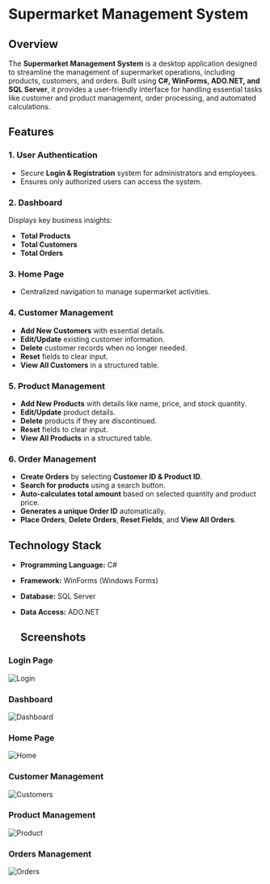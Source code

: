 # Supermarket Management System

## Overview
The **Supermarket Management System** is a desktop application designed to streamline the management of supermarket operations, including products, customers, and orders. Built using **C#, WinForms, ADO.NET, and SQL Server**, it provides a user-friendly interface for handling essential tasks like customer and product management, order processing, and automated calculations.

## Features

### 1. User Authentication
- Secure **Login & Registration** system for administrators and employees.
- Ensures only authorized users can access the system.

### 2. Dashboard
Displays key business insights:
- **Total Products**
- **Total Customers**
- **Total Orders**

### 3. Home Page
- Centralized navigation to manage supermarket activities.

### 4. Customer Management
- **Add New Customers** with essential details.
- **Edit/Update** existing customer information.
- **Delete** customer records when no longer needed.
- **Reset** fields to clear input.
- **View All Customers** in a structured table.

### 5. Product Management
- **Add New Products** with details like name, price, and stock quantity.
- **Edit/Update** product details.
- **Delete** products if they are discontinued.
- **Reset** fields to clear input.
- **View All Products** in a structured table.

### 6. Order Management
- **Create Orders** by selecting **Customer ID & Product ID**.
- **Search for products** using a search button.
- **Auto-calculates total amount** based on selected quantity and product price.
- **Generates a unique Order ID** automatically.
- **Place Orders**, **Delete Orders**, **Reset Fields**, and **View All Orders**.

## Technology Stack
- **Programming Language:** C#
- **Framework:** WinForms (Windows Forms)
- **Database:** SQL Server
- **Data Access:** ADO.NET
  
  ## Screenshots
### Login Page
![Login](https://github.com/user-attachments/assets/d902048a-5f7e-4273-b6b8-22874ab5dbc8)

### Dashboard
![Dashboard](https://github.com/user-attachments/assets/436dd2ba-3258-4af0-a345-afc40e26a88d)
### Home Page
![Home](https://github.com/user-attachments/assets/7e7a5f3c-e5c4-41e9-95f7-e890cfb099ef)

### Customer Management
![Customers](https://github.com/user-attachments/assets/6a11545f-1e52-4c87-ad73-05c9156a51b5)

### Product Management
![Product](https://github.com/user-attachments/assets/391fcd80-c465-4e8f-b330-36c6b684df13)

### Orders Management
![Orders](https://github.com/user-attachments/assets/d3501834-1da9-4cec-953e-8a65034ffd0d)




